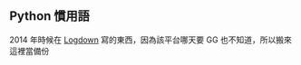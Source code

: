## Python 慣用語

2014 年時候在 [Logdown](http://seanlin.logdown.com/posts/239883-python-idioms) 寫的東西，因為該平台哪天要 GG 也不知道，所以搬來這裡當備份
